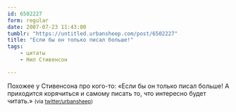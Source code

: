 ```yaml
---
id: 6502227
form: regular
date: 2007-07-23 11:43:00
tumblr: "https://untitled.urbansheep.com/post/6502227"
title: "Если бы он только писал больше!"
tags:
    - цитаты
    - Нил Стивенсон

---
```


<p>Похожее у Стивенсона про кого-то: «Если бы он только писал больше! А приходится корячиться и самому писать то, что интересно будет читать.» <small>(via&nbsp;<a href="http://twitter.com/urbansheep/statuses/163682092">twitter/urbansheep</a>)</small></p>


